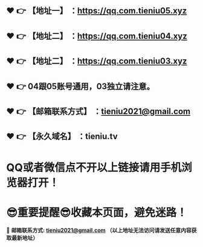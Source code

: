 :heart: :point_right: 【地址一】 ：https://qq.com.tieniu05.xyz
------
:heart: :point_right: 【地址二】 ：https://qq.com.tieniu04.xyz
------
:heart: :point_right: 【地址二】 ：https://qq.com.tieniu03.xyz
------
:heart: :point_right: 04跟05账号通用，03独立请注意。
------
:heart: :point_right: 【邮箱联系方式】 ：tieniu2021@gmail.com
------
:heart: :point_right: 【永久域名】 ：tieniu.tv
------
# QQ或者微信点不开以上链接请用手机浏览器打开！
# :sunglasses:重要提醒:sunglasses:收藏本页面，避免迷路！
:e-mail: __邮箱联系方式: tieniu2021@gmail.com （以上地址无法访问请发送任意内容获取最新地址）__
